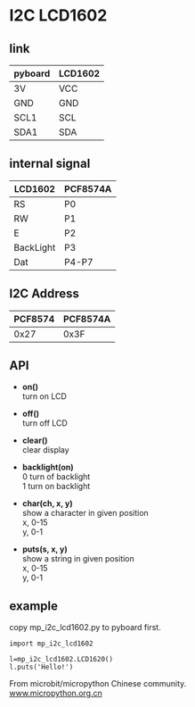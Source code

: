 # I2C LCD1602

## link

| pyboard | LCD1602 |
| ------- | ------- |
| 3V      | VCC     |
| GND     | GND     |
| SCL1    | SCL     |
| SDA1    | SDA     |

## internal signal

| LCD1602   | PCF8574A |
| --------- | -------- |
| RS        | P0       |
| RW        | P1       |
| E         | P2       |
| BackLight | P3       |
| Dat       | P4-P7    |

## I2C Address

| PCF8574 | PCF8574A |
| ------- | -------- |
| 0x27    | 0x3F     |

## API

- **on()**  
  turn on LCD

- **off()**  
  turn off LCD

- **clear()**  
  clear display

- **backlight(on)**  
  0 turn of backlight  
  1 turn on backlight

- **char(ch, x, y)**  
  show a character in given position  
  x, 0-15  
  y, 0-1

- **puts(s, x, y)**  
  show a string in given position  
  x, 0-15  
  y, 0-1

## example

copy mp_i2c_lcd1602.py to pyboard first.

```
import mp_i2c_lcd1602

l=mp_i2c_lcd1602.LCD1620()
l.puts('Hello!')
```

From microbit/micropython Chinese community.  
www.micropython.org.cn
